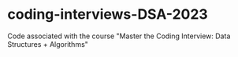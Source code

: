 # coding-interviews-DSA-2023
Code associated with the course "Master the Coding Interview: Data Structures + Algorithms"
